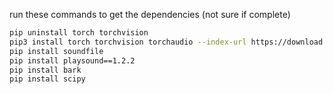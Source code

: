 run these commands to get the dependencies (not sure if complete)

```bash
pip uninstall torch torchvision
pip3 install torch torchvision torchaudio --index-url https://download.pytorch.org/whl/cu117
pip install soundfile
pip install playsound==1.2.2
pip install bark
pip install scipy